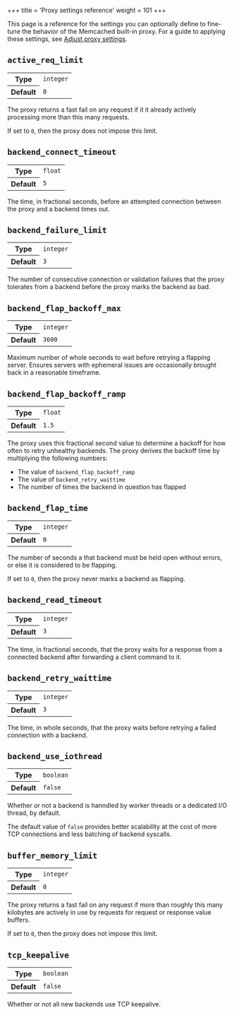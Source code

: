 +++
title = 'Proxy settings reference'
weight = 101
+++

This page is a reference for the settings you can optionally define to fine-tune the behavior of the Memcached built-in proxy. For a guide to applying these settings, see [Adjust proxy settings]({{<proxy_base_path>}}configure#settings).

## <code>active_req_limit</code>

<table>
<tr><th>Type</th><td><code>integer</code></td></tr>
<tr><th>Default</th><td><code>0</code></td></tr>
</table>

The proxy returns a fast fail on any request if it it already actively processing more than this many requests.

If set to `0`, then the proxy does not impose this limit.

## <code>backend_connect_timeout</code>

<table>
<tr><th>Type</th><td><code>float</code></td></tr>
<tr><th>Default</th><td><code>5</code></td></tr>
</table>

The time, in fractional seconds, before an attempted connection between the proxy and a backend times out.

## <code>backend_failure_limit</code>

<table>
<tr><th>Type</th><td><code>integer</code></td></tr>
<tr><th>Default</th><td><code>3</code></td></tr>
</table>

The number of consecutive connection or validation failures that the proxy tolerates from a backend before the proxy marks the backend as bad.

## <code>backend_flap_backoff_max</code>

<table>
<tr><th>Type</th><td><code>integer</code></td></tr>
<tr><th>Default</th><td><code>3600</code></td></tr>
</table>

Maximum number of whole seconds to wait before retrying a flapping server.
Ensures servers with ephemeral issues are occasionally brought back in a
reasonable timeframe.

## <code>backend_flap_backoff_ramp</code>

<table>
<tr><th>Type</th><td><code>float</code></td></tr>
<tr><th>Default</th><td><code>1.5</code></td></tr>
</table>

The proxy uses this fractional second value to determine a backoff for how often
to retry unhealthy backends. The proxy derives the backoff time by multiplying the following numbers:

* The value of <code>backend_flap_backoff_ramp</code>
* The value of <code>backend_retry_waittime</code> 
* The number of times the backend in question has flapped

## <code>backend_flap_time</code>

<table>
<tr><th>Type</th><td><code>integer</code></td></tr>
<tr><th>Default</th><td><code>0</code></td></tr>
</table>

The number of seconds a that backend must be held open without errors, or else it
is considered to be flapping.

If set to `0`, then the proxy never marks a backend as flapping.

## <code>backend_read_timeout</code>

<table>
<tr><th>Type</th><td><code>integer</code></td></tr>
<tr><th>Default</th><td><code>3</code></td></tr>
</table>

The time, in fractional seconds, that the proxy waits for a response from a connected backend after forwarding a client command to it.

## <code>backend_retry_waittime</code>

<table>
<tr><th>Type</th><td><code>integer</code></td></tr>
<tr><th>Default</th><td><code>3</code></td></tr>
</table>

The time, in whole seconds, that the proxy waits before retrying a failed connection with a backend.

## <code>backend_use_iothread</code>

<table>
<tr><th>Type</th><td><code>boolean</code></td></tr>
<tr><th>Default</th><td><code>false</code></td></tr>
</table>

Whether or not a backend is hanndled by worker threads or a dedicated I/O
thread, by default.

The default value of <code>false</code> provides better scalability at the cost of more TCP connections and less batching of backend syscalls.

## <code>buffer_memory_limit</code>

<table>
<tr><th>Type</th><td><code>integer</code></td></tr>
<tr><th>Default</th><td><code>0</code></td></tr>
</table>

The proxy returns a fast fail on any request if more than roughly this many kilobytes are actively in use by requests for request or response value buffers.

If set to `0`, then the proxy does not impose this limit.

## <code>tcp_keepalive</code>

<table>
<tr><th>Type</th><td><code>boolean</code></td></tr>
<tr><th>Default</th><td><code>false</code></td></tr>
</table>

Whether or not all new backends use TCP keepalive.
